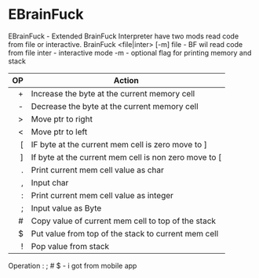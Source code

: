 # EBrainFuck

EBrainFuck - Extended BrainFuck Interpreter have two mods read code from file or interactive.
BrainFuck <file|inter> [-m]
file - BF wil read code from file
inter - interactive mode
-m - optional flag for printing memory and stack

| OP   | Action |
|-----:|-----------|
|     +| Increase the byte at the current memory cell |
|     -| Decrease the byte at the current memory cell |
|     >| Move ptr to right |
|     <| Move ptr to left |
|     [| IF byte at the current mem cell is zero move to ] |
|     ]| If byte at the current mem cell is non zero move to [ |
|     .| Print current mem cell value as char |
|     ,| Input char |
|     :| Print current mem cell value as integer |
|     ;| Input value as Byte |
|     #| Copy value of current mem cell to top of the stack    |
|     $| Put value from top of the stack to current mem cell       |
|     !| Pop value from stack|

Operation : ; # $ - i got from mobile app
